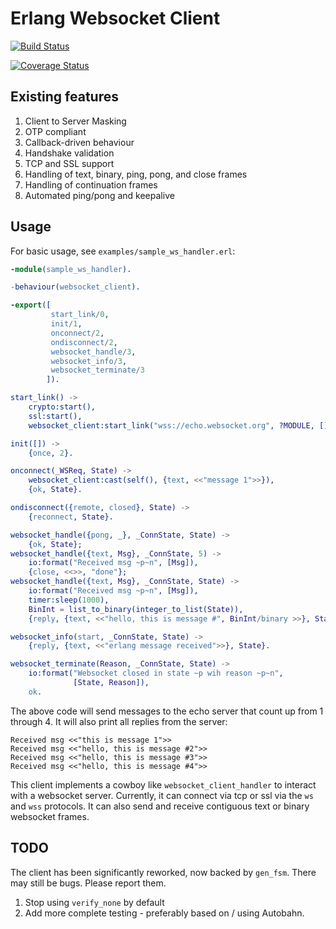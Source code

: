 # Erlang Websocket Client

[![Build Status](https://travis-ci.org/sanmiguel/websocket_client.svg?branch=master)](https://travis-ci.org/sanmiguel/websocket_client)

[![Coverage Status](https://coveralls.io/repos/github/sanmiguel/websocket_client/badge.svg?branch=master)](https://coveralls.io/github/sanmiguel/websocket_client?branch=master)

## Existing features

1. Client to Server Masking
2. OTP compliant
3. Callback-driven behaviour
3. Handshake validation
4. TCP and SSL support
5. Handling of text, binary, ping, pong, and close frames
6. Handling of continuation frames
7. Automated ping/pong and keepalive

## Usage

For basic usage, see `examples/sample_ws_handler.erl`:

```erlang
-module(sample_ws_handler).

-behaviour(websocket_client).

-export([
         start_link/0,
         init/1,
         onconnect/2,
         ondisconnect/2,
         websocket_handle/3,
         websocket_info/3,
         websocket_terminate/3
        ]).

start_link() ->
    crypto:start(),
    ssl:start(),
    websocket_client:start_link("wss://echo.websocket.org", ?MODULE, []).

init([]) ->
    {once, 2}.

onconnect(_WSReq, State) ->
    websocket_client:cast(self(), {text, <<"message 1">>}),
    {ok, State}.

ondisconnect({remote, closed}, State) ->
    {reconnect, State}.

websocket_handle({pong, _}, _ConnState, State) ->
    {ok, State};
websocket_handle({text, Msg}, _ConnState, 5) ->
    io:format("Received msg ~p~n", [Msg]),
    {close, <<>>, "done"};
websocket_handle({text, Msg}, _ConnState, State) ->
    io:format("Received msg ~p~n", [Msg]),
    timer:sleep(1000),
    BinInt = list_to_binary(integer_to_list(State)),
    {reply, {text, <<"hello, this is message #", BinInt/binary >>}, State + 1}.

websocket_info(start, _ConnState, State) ->
    {reply, {text, <<"erlang message received">>}, State}.

websocket_terminate(Reason, _ConnState, State) ->
    io:format("Websocket closed in state ~p wih reason ~p~n",
              [State, Reason]),
    ok.
```

The above code will send messages to the echo server that count up
from 1 through 4. It will also print all replies from the server:

```
Received msg <<"this is message 1">>
Received msg <<"hello, this is message #2">>
Received msg <<"hello, this is message #3">>
Received msg <<"hello, this is message #4">>
```

This client implements a cowboy like `websocket_client_handler` to
interact with a websocket server. Currently, it can connect via tcp or
ssl via the `ws` and `wss` protocols. It can also send and receive
contiguous text or binary websocket frames.

## TODO

The client has been significantly reworked, now backed by `gen_fsm`. There may still be bugs.
Please report them.

1. Stop using `verify_none` by default
2. Add more complete testing - preferably based on / using Autobahn.
